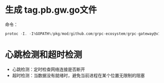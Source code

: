 # 生成 tag.pb.gw.go文件

命令：

```go
protoc -I. -I%GOPATH%/pkg/mod/github.com/grpc-ecosystem/grpc-gateway@v1.16.0/third_party/googleapis --grpc-gateway_out=logtostderr=true:. ./proto/*.proto
```

# 心跳检测和超时检测

- 心跳检测：定时检查网络连接是否断开
- 超时检测：当数据没有就绪时，避免当前进程在某个位置无限制的阻塞

